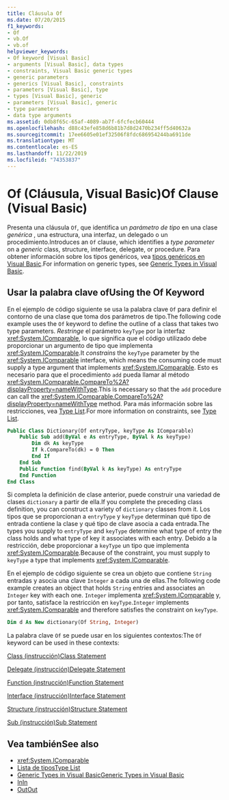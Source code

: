 ```yaml
---
title: Cláusula Of
ms.date: 07/20/2015
f1_keywords:
- Of
- vb.Of
- vb.of
helpviewer_keywords:
- Of keyword [Visual Basic]
- arguments [Visual Basic], data types
- constraints, Visual Basic generic types
- generic parameters
- generics [Visual Basic], constraints
- parameters [Visual Basic], type
- types [Visual Basic], generic
- parameters [Visual Basic], generic
- type parameters
- data type arguments
ms.assetid: 0db8f65c-65af-4089-ab7f-6fcfecb60444
ms.openlocfilehash: d88c43efe858d6b81b7d8d2470b234ff5d40632a
ms.sourcegitcommit: 17ee6605e01ef32506f8fdc686954244ba6911de
ms.translationtype: MT
ms.contentlocale: es-ES
ms.lasthandoff: 11/22/2019
ms.locfileid: "74353837"
---
```

# <a name="of-clause-visual-basic"></a><span data-ttu-id="d52ce-102">Of (Cláusula, Visual Basic)</span><span class="sxs-lookup"><span data-stu-id="d52ce-102">Of Clause (Visual Basic)</span></span>
<span data-ttu-id="d52ce-103">Presenta una cláusula `Of`, que identifica un *parámetro de tipo* en una clase *genérica* , una estructura, una interfaz, un delegado o un procedimiento.</span><span class="sxs-lookup"><span data-stu-id="d52ce-103">Introduces an `Of` clause, which identifies a *type parameter* on a *generic* class, structure, interface, delegate, or procedure.</span></span> <span data-ttu-id="d52ce-104">Para obtener información sobre los tipos genéricos, vea [tipos genéricos en Visual Basic](../../../visual-basic/programming-guide/language-features/data-types/generic-types.md).</span><span class="sxs-lookup"><span data-stu-id="d52ce-104">For information on generic types, see [Generic Types in Visual Basic](../../../visual-basic/programming-guide/language-features/data-types/generic-types.md).</span></span>  
  
## <a name="using-the-of-keyword"></a><span data-ttu-id="d52ce-105">Usar la palabra clave of</span><span class="sxs-lookup"><span data-stu-id="d52ce-105">Using the Of Keyword</span></span>  
 <span data-ttu-id="d52ce-106">En el ejemplo de código siguiente se usa la palabra clave `Of` para definir el contorno de una clase que toma dos parámetros de tipo.</span><span class="sxs-lookup"><span data-stu-id="d52ce-106">The following code example uses the `Of` keyword to define the outline of a class that takes two type parameters.</span></span> <span data-ttu-id="d52ce-107">*Restringe* el parámetro `keyType` por la interfaz <xref:System.IComparable>, lo que significa que el código utilizado debe proporcionar un argumento de tipo que implementa <xref:System.IComparable>.</span><span class="sxs-lookup"><span data-stu-id="d52ce-107">It *constrains* the `keyType` parameter by the <xref:System.IComparable> interface, which means the consuming code must supply a type argument that implements <xref:System.IComparable>.</span></span> <span data-ttu-id="d52ce-108">Esto es necesario para que el procedimiento `add` pueda llamar al método <xref:System.IComparable.CompareTo%2A?displayProperty=nameWithType>.</span><span class="sxs-lookup"><span data-stu-id="d52ce-108">This is necessary so that the `add` procedure can call the <xref:System.IComparable.CompareTo%2A?displayProperty=nameWithType> method.</span></span> <span data-ttu-id="d52ce-109">Para más información sobre las restricciones, vea [Type List](../../../visual-basic/language-reference/statements/type-list.md).</span><span class="sxs-lookup"><span data-stu-id="d52ce-109">For more information on constraints, see [Type List](../../../visual-basic/language-reference/statements/type-list.md).</span></span>  
  
```vb  
Public Class Dictionary(Of entryType, keyType As IComparable)  
    Public Sub add(ByVal e As entryType, ByVal k As keyType)  
        Dim dk As keyType  
        If k.CompareTo(dk) = 0 Then  
        End If  
    End Sub  
    Public Function find(ByVal k As keyType) As entryType  
    End Function  
End Class  
```  
  
 <span data-ttu-id="d52ce-110">Si completa la definición de clase anterior, puede construir una variedad de clases `dictionary` a partir de ella.</span><span class="sxs-lookup"><span data-stu-id="d52ce-110">If you complete the preceding class definition, you can construct a variety of `dictionary` classes from it.</span></span> <span data-ttu-id="d52ce-111">Los tipos que se proporcionan a `entryType` y `keyType` determinan qué tipo de entrada contiene la clase y qué tipo de clave asocia a cada entrada.</span><span class="sxs-lookup"><span data-stu-id="d52ce-111">The types you supply to `entryType` and `keyType` determine what type of entry the class holds and what type of key it associates with each entry.</span></span> <span data-ttu-id="d52ce-112">Debido a la restricción, debe proporcionar a `keyType` un tipo que implementa <xref:System.IComparable>.</span><span class="sxs-lookup"><span data-stu-id="d52ce-112">Because of the constraint, you must supply to `keyType` a type that implements <xref:System.IComparable>.</span></span>  
  
 <span data-ttu-id="d52ce-113">En el ejemplo de código siguiente se crea un objeto que contiene `String` entradas y asocia una clave `Integer` a cada una de ellas.</span><span class="sxs-lookup"><span data-stu-id="d52ce-113">The following code example creates an object that holds `String` entries and associates an `Integer` key with each one.</span></span> <span data-ttu-id="d52ce-114">`Integer` implementa <xref:System.IComparable> y, por tanto, satisface la restricción en `keyType`.</span><span class="sxs-lookup"><span data-stu-id="d52ce-114">`Integer` implements <xref:System.IComparable> and therefore satisfies the constraint on `keyType`.</span></span>  
  
```vb  
Dim d As New dictionary(Of String, Integer)  
```  
  
 <span data-ttu-id="d52ce-115">La palabra clave `Of` se puede usar en los siguientes contextos:</span><span class="sxs-lookup"><span data-stu-id="d52ce-115">The `Of` keyword can be used in these contexts:</span></span>  
  
 [<span data-ttu-id="d52ce-116">Class (instrucción)</span><span class="sxs-lookup"><span data-stu-id="d52ce-116">Class Statement</span></span>](../../../visual-basic/language-reference/statements/class-statement.md)  
  
 [<span data-ttu-id="d52ce-117">Delegate (instrucción)</span><span class="sxs-lookup"><span data-stu-id="d52ce-117">Delegate Statement</span></span>](../../../visual-basic/language-reference/statements/delegate-statement.md)  
  
 [<span data-ttu-id="d52ce-118">Function (instrucción)</span><span class="sxs-lookup"><span data-stu-id="d52ce-118">Function Statement</span></span>](../../../visual-basic/language-reference/statements/function-statement.md)  
  
 [<span data-ttu-id="d52ce-119">Interface (instrucción)</span><span class="sxs-lookup"><span data-stu-id="d52ce-119">Interface Statement</span></span>](../../../visual-basic/language-reference/statements/interface-statement.md)  
  
 [<span data-ttu-id="d52ce-120">Structure (instrucción)</span><span class="sxs-lookup"><span data-stu-id="d52ce-120">Structure Statement</span></span>](../../../visual-basic/language-reference/statements/structure-statement.md)  
  
 [<span data-ttu-id="d52ce-121">Sub (instrucción)</span><span class="sxs-lookup"><span data-stu-id="d52ce-121">Sub Statement</span></span>](../../../visual-basic/language-reference/statements/sub-statement.md)  
  
## <a name="see-also"></a><span data-ttu-id="d52ce-122">Vea también</span><span class="sxs-lookup"><span data-stu-id="d52ce-122">See also</span></span>

- <xref:System.IComparable>
- [<span data-ttu-id="d52ce-123">Lista de tipos</span><span class="sxs-lookup"><span data-stu-id="d52ce-123">Type List</span></span>](../../../visual-basic/language-reference/statements/type-list.md)
- [<span data-ttu-id="d52ce-124">Generic Types in Visual Basic</span><span class="sxs-lookup"><span data-stu-id="d52ce-124">Generic Types in Visual Basic</span></span>](../../../visual-basic/programming-guide/language-features/data-types/generic-types.md)
- [<span data-ttu-id="d52ce-125">In</span><span class="sxs-lookup"><span data-stu-id="d52ce-125">In</span></span>](../../../visual-basic/language-reference/modifiers/in-generic-modifier.md)
- [<span data-ttu-id="d52ce-126">Out</span><span class="sxs-lookup"><span data-stu-id="d52ce-126">Out</span></span>](../../../visual-basic/language-reference/modifiers/out-generic-modifier.md)
